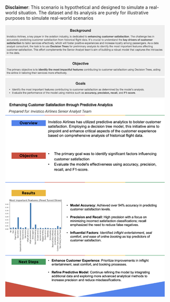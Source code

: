 **Disclaimer**: This scenario is hypothetical and designed to simulate a real-world situation. The dataset and its analysis are purely for illustrative purposes to simulate real-world scenarios

<img src = 'snapshot1.png'>
<img src = 'snapshot2.png'>
